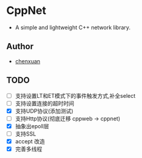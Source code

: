 # CppNet
- A simple and lightweight C++ network library.
## Author
- [chenxuan](https://github.com/chenxuan520)
## TODO
- [ ] 支持设置LT和ET模式下的事件触发方式,补全select
- [ ] 支持设置连接的超时时间
- [x] 支持UDP协议(添加测试)
- [ ] 支持Http协议(彻底迁移 cppweb -> cppnet)
- [x] 抽象出epoll层
- [ ] 支持SSL
- [x] accept 改造
- [x] 完善多线程
